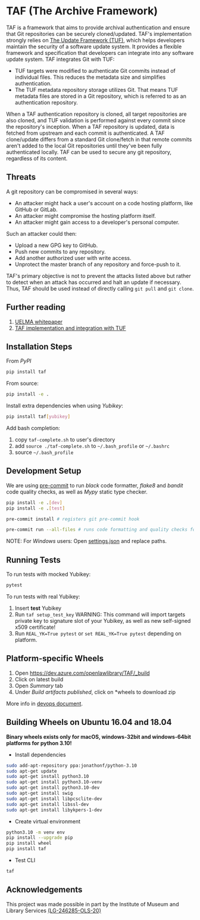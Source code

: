 # TAF (The Archive Framework)

TAF is a framework that aims to provide archival authentication
and ensure that Git repositories can be securely cloned/updated. TAF's implementation
strongly relies on [The Update Framework (TUF)](https://theupdateframework.github.io),
which helps developers maintain the security of a software update system. It provides a
flexible framework and specification that developers can integrate into any software update
system. TAF integrates Git with TUF:

- TUF targets were modified to authenticate Git commits instead of individual files.
  This reduces the metadata size and simplifies authentication.
- The TUF metadata repository storage utilizes Git. That means TUF metadata files are
  stored in a Git repository, which is referred to as an authentication repository.

When a TAF authentication repository is cloned, all target repositories are also cloned, and
TUF validation is performed against every commit since the repository's inception. When a TAF
repository is updated, data is fetched from upstream and each commit is authenticated. A TAF
clone/update differs from a standard Git clone/fetch in that remote commits aren't added to the
local Git repositories until they've been fully authenticated locally. TAF can be used to secure
any git repository, regardless of its content.

## Threats

A git repository can be compromised in several ways:

- An attacker might hack a user's account on a code hosting platform, like GitHub or GitLab.
- An attacker might compromise the hosting platform itself.
- An attacker might gain access to a developer's personal computer.

Such an attacker could then:

- Upload a new GPG key to GitHub.
- Push new commits to any repository.
- Add another authorized user with write access.
- Unprotect the master branch of any repository and force-push to it.

TAF's primary objective is not to prevent the attacks listed above but rather to detect when
an attack has occurred and halt an update if necessary. Thus, TAF should be used instead of
directly calling `git pull` and `git clone`.


## Further reading

1. [UELMA whitepaper](whitepapers/UELMA-Open-Law-White-Paper.pdf)
1. [TAF implementation and integration with TUF](docs/updater/specification.md)

## Installation Steps

From _PyPI_

```bash
pip install taf
```

From source:

```bash
pip install -e .
```

Install extra dependencies when using _Yubikey_:

```bash
pip install taf[yubikey]
```

Add bash completion:

1. copy `taf-complete.sh` to user's directory
1. add `source ./taf-complete.sh` to `~/.bash_profile` or `~/.bashrc`
1. source `~/.bash_profile`

## Development Setup

We are using [pre-commit](https://pre-commit.com/) to run _black_ code formatter, _flake8_ and _bandit_ code quality checks,
as well as _Mypy_ static type checker.

```bash
pip install -e .[dev]
pip install -e .[test]

pre-commit install # registers git pre-commit hook

pre-commit run --all-files # runs code formatting and quality checks for all files
```

NOTE: For _Windows_ users: Open [settings.json](.vscode/settings.json) and replace paths.

## Running Tests

To run tests with mocked Yubikey:

```bash
pytest
```

To run tests with real Yubikey:

1. Insert **test** Yubikey
2. Run `taf setup_test_key`
   WARNING: This command will import targets private key to signature slot of your Yubikey, as well as new self-signed x509 certificate!
3. Run `REAL_YK=True pytest` or `set REAL_YK=True pytest` depending on platform.

## Platform-specific Wheels

1. Open https://dev.azure.com/openlawlibrary/TAF/_build
2. Click on latest build
3. Open _Summary_ tab
4. Under _Build artifacts published_, click on \*wheels to download zip

More info in [devops document](./docs/devops.md).

## Building Wheels on Ubuntu 16.04 and 18.04

**Binary wheels exists only for macOS, windows-32bit and windows-64bit platforms for python 3.10!**

- Install dependencies

```bash
sudo add-apt-repository ppa:jonathonf/python-3.10
sudo apt-get update
sudo apt-get install python3.10
sudo apt-get install python3.10-venv
sudo apt-get install python3.10-dev
sudo apt-get install swig
sudo apt-get install libpcsclite-dev
sudo apt-get install libssl-dev
sudo apt-get install libykpers-1-dev
```

- Create virtual environment

```bash
python3.10 -m venv env
pip install --upgrade pip
pip install wheel
pip install taf
```

- Test CLI

```bash
taf
```


## Acknowledgements

This project was made possible in part by the Institute of Museum and Library Services [(LG-246285-OLS-20)](https://www.imls.gov/grants/awarded/lg-246285-ols-20)
